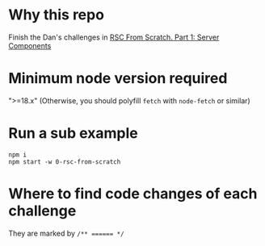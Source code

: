 # Why this repo
Finish the Dan's challenges in [RSC From Scratch. Part 1: Server Components](https://github.com/reactwg/server-components/discussions/5)

# Minimum node version required
">=18.x"
(Otherwise, you should polyfill `fetch` with `node-fetch` or similar)

# Run a sub example

```
npm i
npm start -w 0-rsc-from-scratch
```

# Where to find code changes of each challenge

They are marked by `/** ====== */`
